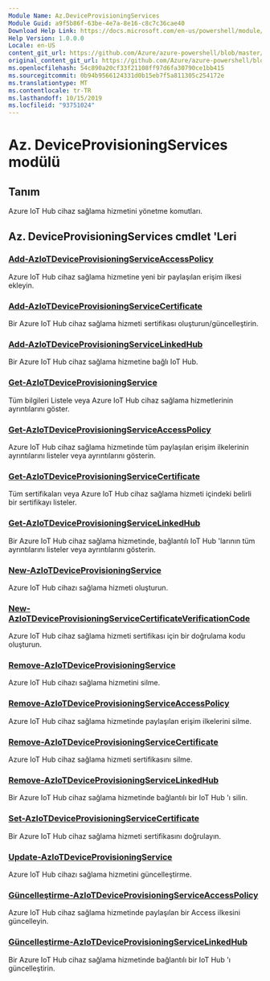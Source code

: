 ```yaml
---
Module Name: Az.DeviceProvisioningServices
Module Guid: a9f5b86f-63be-4e7a-8e16-c8c7c36cae40
Download Help Link: https://docs.microsoft.com/en-us/powershell/module/az.deviceprovisioningservices
Help Version: 1.0.0.0
Locale: en-US
content_git_url: https://github.com/Azure/azure-powershell/blob/master/src/DeviceProvisioningServices/DeviceProvisioningServices/help/Az.DeviceProvisioningServices.md
original_content_git_url: https://github.com/Azure/azure-powershell/blob/master/src/DeviceProvisioningServices/DeviceProvisioningServices/help/Az.DeviceProvisioningServices.md
ms.openlocfilehash: 54c890a20cf33f21108ff97d6fa30790ce1bb415
ms.sourcegitcommit: 0b94b9566124331d0b15eb7f5a811305c254172e
ms.translationtype: MT
ms.contentlocale: tr-TR
ms.lasthandoff: 10/15/2019
ms.locfileid: "93751024"
---
```

# Az. DeviceProvisioningServices modülü
## Tanım
Azure IoT Hub cihaz sağlama hizmetini yönetme komutları.

## Az. DeviceProvisioningServices cmdlet 'Leri
### [Add-AzIoTDeviceProvisioningServiceAccessPolicy](Add-AzIoTDeviceProvisioningServiceAccessPolicy.md)
Azure IoT Hub cihaz sağlama hizmetine yeni bir paylaşılan erişim ilkesi ekleyin.

### [Add-AzIoTDeviceProvisioningServiceCertificate](Add-AzIoTDeviceProvisioningServiceCertificate.md)
Bir Azure IoT Hub cihaz sağlama hizmeti sertifikası oluşturun/güncelleştirin.

### [Add-AzIoTDeviceProvisioningServiceLinkedHub](Add-AzIoTDeviceProvisioningServiceLinkedHub.md)
Bir Azure IoT Hub cihaz sağlama hizmetine bağlı IoT Hub.

### [Get-AzIoTDeviceProvisioningService](Get-AzIoTDeviceProvisioningService.md)
Tüm bilgileri Listele veya Azure IoT Hub cihaz sağlama hizmetlerinin ayrıntılarını göster.

### [Get-AzIoTDeviceProvisioningServiceAccessPolicy](Get-AzIoTDeviceProvisioningServiceAccessPolicy.md)
Azure IoT Hub cihaz sağlama hizmetinde tüm paylaşılan erişim ilkelerinin ayrıntılarını listeler veya ayrıntılarını gösterin.

### [Get-AzIoTDeviceProvisioningServiceCertificate](Get-AzIoTDeviceProvisioningServiceCertificate.md)
Tüm sertifikaları veya Azure IoT Hub cihaz sağlama hizmeti içindeki belirli bir sertifikayı listeler.

### [Get-AzIoTDeviceProvisioningServiceLinkedHub](Get-AzIoTDeviceProvisioningServiceLinkedHub.md)
Bir Azure IoT Hub cihaz sağlama hizmetinde, bağlantılı IoT Hub 'larının tüm ayrıntılarını listeler veya ayrıntılarını gösterin.

### [New-AzIoTDeviceProvisioningService](New-AzIoTDeviceProvisioningService.md)
Azure IoT Hub cihazı sağlama hizmeti oluşturun.

### [New-AzIoTDeviceProvisioningServiceCertificateVerificationCode](New-AzIoTDeviceProvisioningServiceCertificateVerificationCode.md)
Azure IoT Hub cihaz sağlama hizmeti sertifikası için bir doğrulama kodu oluşturun.

### [Remove-AzIoTDeviceProvisioningService](Remove-AzIoTDeviceProvisioningService.md)
Azure IoT Hub cihazı sağlama hizmetini silme.

### [Remove-AzIoTDeviceProvisioningServiceAccessPolicy](Remove-AzIoTDeviceProvisioningServiceAccessPolicy.md)
Azure IoT Hub cihaz sağlama hizmetinde paylaşılan erişim ilkelerini silme.

### [Remove-AzIoTDeviceProvisioningServiceCertificate](Remove-AzIoTDeviceProvisioningServiceCertificate.md)
Azure IoT Hub cihaz sağlama hizmeti sertifikasını silme.

### [Remove-AzIoTDeviceProvisioningServiceLinkedHub](Remove-AzIoTDeviceProvisioningServiceLinkedHub.md)
Bir Azure IoT Hub cihaz sağlama hizmetinde bağlantılı bir IoT Hub 'ı silin.

### [Set-AzIoTDeviceProvisioningServiceCertificate](Set-AzIoTDeviceProvisioningServiceCertificate.md)
Bir Azure IoT Hub cihaz sağlama hizmeti sertifikasını doğrulayın.

### [Update-AzIoTDeviceProvisioningService](Update-AzIoTDeviceProvisioningService.md)
Azure IoT Hub cihazı sağlama hizmetini güncelleştirme.

### [Güncelleştirme-AzIoTDeviceProvisioningServiceAccessPolicy](Update-AzIoTDeviceProvisioningServiceAccessPolicy.md)
Azure IoT Hub cihaz sağlama hizmetinde paylaşılan bir Access ilkesini güncelleyin.

### [Güncelleştirme-AzIoTDeviceProvisioningServiceLinkedHub](Update-AzIoTDeviceProvisioningServiceLinkedHub.md)
Bir Azure IoT Hub cihaz sağlama hizmetinde bağlantılı bir IoT Hub 'ı güncelleştirin.

